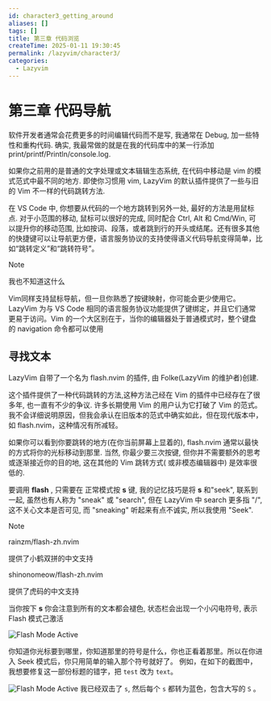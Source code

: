 ```yaml
---
id: character3_getting_around
aliases: []
tags: []
title: 第三章 代码浏览
createTime: 2025-01-11 19:30:45
permalink: /lazyvim/character3/
categories: 
  - Lazyvim
---
```


# 第三章 代码导航

软件开发者通常会花费更多的时间编辑代码而不是写, 我通常在 Debug, 加一些特性和重构代码.
确实, 我最常做的就是在我的代码库中的某一行添加 print/printf/Println/console.log.

如果你之前用的是普通的文字处理或文本辑辑生态系统, 在代码中移动是 vim 的模式范式中最不同的地方. 即使你习惯用 vim, LazyVim 的默认插件提供了一些与旧的 Vim 不一样的代码跳转方法.

在 VS Code 中, 你想要从代码的一个地方跳转到另外一处, 最好的方法是用鼠标点. 对于小范围的移动, 鼠标可以很好的完成, 同时配合 Ctrl, Alt 和 Cmd/Win, 可以提升你的移动范围, 比如按词、段落，或者跳到行的开头或结尾。还有很多其他的快捷键可以让导航更方便，语言服务协议的支持使得语义代码导航变得简单，比如“跳转定义”和“跳转符号”。

>[!note]
> 我也不知道这什么

Vim同样支持鼠标导航，但一旦你熟悉了按键映射，你可能会更少使用它。LazyVim 为与 VS Code 相同的语言服务协议功能提供了键绑定，并且它们通常更易于访问。Vim 的一个大区别在于，当你的编辑器处于普通模式时，整个键盘的 navigation 命令都可以使用

## 寻找文本

LazyVim 自带了一个名为 flash.nvim 的插件, 由 Folke(LazyVim 的维护者)创建.

这个插件提供了一种代码跳转的方法,这种方法己经在 Vim 的插件中已经存在了很多年, 也一直有不少的争议. 许多长期使用 Vim 的用户认为它打破了 Vim 的范式。我不会详细说明原因，但我会承认在旧版本的范式中确实如此，但在现代版本中，如 flash.nvim，这种情况有所减轻。

如果你可以看到你要跳转的地方(在你当前屏幕上显着的), flash.nvim 通常以最快的方式将你的光标移动到那里. 当然, 你最少要三次按键, 但你并不需要额外的思考或逐渐接近你的目的地, 这在其他的 Vim 跳转方式( 或非模态编辑器中) 是效率很低的.

要调用 **flash** , 只需要在 正常模式按 **s** 键, 我的记忆技巧是将 **s** 和"seek", 联系到一起, 虽然也有人称为 "sneak" 或 "search", 但在 LazyVim 中 search 更多指 "/", 这不关心文本是否可见, 而 "sneaking" 听起来有点不诚实, 所以我使用 "Seek".

> [!note]
> rainzm/flash-zh.nvim
>
> 提供了小鹤双拼的中文支持
>
> shinonomeow/flash-zh.nvim
>
> 提供了虎码的中文支持

当你按下 **s** 你会注意到所有的文本都会褪色, 状态栏会出现一个小闪电符号, 表示 Flash 模式己激活

![Flash Mode Active](https://lazyvim-ambitious-devs.phillips.codes/images/book/chapter-3/seek-active-dark.png)

你知道你光标要到哪里，你知道那里的符号是什么，你也正看着那里。所以在你进入 Seek 模式后，你只用简单的输入那个符号就好了。
例如，在如下的截图中，我想要修复这一部份标题的错字，把 `test` 改为 `text`。

![Flash Mode Active](https://lazyvim-ambitious-devs.phillips.codes/images/book/chapter-3/seek-s-dark.png)
我已经双击了 `s`, 然后每个 `s` 都转为蓝色，包含大写的 `S` 。
